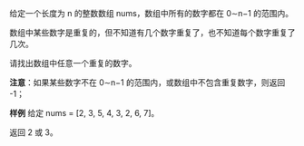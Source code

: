 给定一个长度为 n 的整数数组 nums，数组中所有的数字都在 0∼n−1 的范围内。

数组中某些数字是重复的，但不知道有几个数字重复了，也不知道每个数字重复了几次。

请找出数组中任意一个重复的数字。

**注意**：如果某些数字不在 0∼n−1 的范围内，或数组中不包含重复数字，则返回 -1；

**样例**
给定 nums = [2, 3, 5, 4, 3, 2, 6, 7]。

返回 2 或 3。